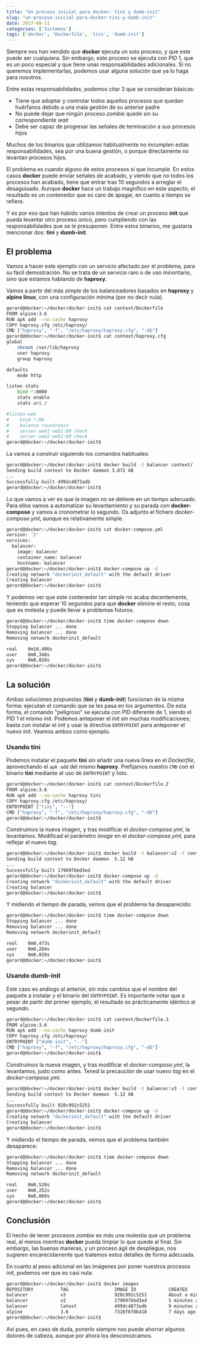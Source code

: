 ```yaml
---
title: "Un proceso inicial para docker: tini y dumb-init"
slug: "un-proceso-inicial-para-docker-tini-y-dumb-init"
date: 2017-09-11
categories: ['Sistemas']
tags: ['docker', 'Dockerfile', 'tini', 'dumb-init']
---
```


Siempre nos han vendido que **docker** ejecuta un solo proceso, y que este puede ser cualquiera. Sin embargo, este proceso se ejecuta con PID 1, que es un poco especial y que tiene unas responsabilidades adicionales. Si no queremos implementarlas, podemos usar alguna solución que ya lo haga para nosotros.<!--more-->

Entre estas responsabilidades, podemos citar 3 que se consideran básicas:

* Tiene que adoptar y controlar todos aquellos procesos que quedan huérfanos debido a una mala gestión de su anterior padre
* No puede dejar que ningún proceso *zombie* quede sin su correspondiente *wait*
* Debe ser capaz de progresar las señales de terminación a sus procesos hijos

Muchos de los binarios que utilizamos habitualmente no incumplen estas responsabilidades, sea por una buena gestión, o porque directamente no levantan procesos hijos.

El problema es cuando alguno de estos procesos sí que incumple. En estos casos **docker** puede enviar señales de acabado, y viendo que no todos los procesos han acabado, tiene que entrar tras 10 segundos a arreglar el desaguisado. Aunque **docker** hace un trabajo magnífico en este aspecto, el resultado es un contenedor que es caro de apagar, en cuanto a tiempo se refiere.

Y es por eso que han habido varios intentos de crear un proceso **init** que pueda levantar otro proceso único, pero cumpliendo con las responsabilidades que se le presuponen. Entre estos binarios, me gustaría mencionar dos: **tini** y **dumb-init**.

## El problema

Vamos a hacer este ejemplo con un servicio afectado por el problema, para su fácil demostración. No se trata de un servicio raro o de uso minoritario, sino que estamos hablando de **haproxy**.

Vamos a partir del más simple de los balanceadores basados en **haproxy** y **alpine linux**, con una configuración mínima (por no decir nula).

```bash
gerard@docker:~/docker/docker-init$ cat context/Dockerfile
FROM alpine:3.6
RUN apk add --no-cache haproxy
COPY haproxy.cfg /etc/haproxy/
CMD ["haproxy", "-f", "/etc/haproxy/haproxy.cfg", "-db"]
gerard@docker:~/docker/docker-init$ cat context/haproxy.cfg
global
    chroot /var/lib/haproxy
    user haproxy
    group haproxy

defaults
    mode http

listen stats
    bind *:8080
    stats enable
    stats uri /

#listen web
#    bind *:80
#    balance roundrobin
#    server web1 web1:80 check
#    server web2 web2:80 check
gerard@docker:~/docker/docker-init$
```

La vamos a construir siguiendo los comandos habituales:

```bash
gerard@docker:~/docker/docker-init$ docker build -t balancer context/
Sending build context to Docker daemon 3.072 kB
...
Successfully built 499dc4873adb
gerard@docker:~/docker/docker-init$
```

Lo que vamos a ver es que la imagen no se detiene en un tiempo adecuado. Para ellos vamos a automatizar su levantamiento y su parada con **docker-compose** y vamos a cronometrar lo segundo. Os adjunto el fichero *docker-compose.yml*, aunque es relativamente simple.

```bash
gerard@docker:~/docker/docker-init$ cat docker-compose.yml
version: '2'
services:
  balancer:
    image: balancer
    container_name: balancer
    hostname: balancer
gerard@docker:~/docker/docker-init$ docker-compose up -d
Creating network "dockerinit_default" with the default driver
Creating balancer
gerard@docker:~/docker/docker-init$
```

Y podemos ver que este contenedor tan simple no acaba decentemente, teniendo que esperar 10 segundos para que **docker** elimine el resto, cosa que es molesta y puede llevar a problemas futuros.

```bash
gerard@docker:~/docker/docker-init$ time docker-compose down
Stopping balancer ... done
Removing balancer ... done
Removing network dockerinit_default

real    0m10,486s
user    0m0,348s
sys     0m0,028s
gerard@docker:~/docker/docker-init$
```

## La solución

Ambas soluciones propuestas (**tini** y **dumb-init**) funcionan de la misma forma: ejecutan el comando que se les pasa en los argumentos. De esta forma, el comando "peligroso" se ejecuta con PID diferente de 1, siendo el PID 1 el mismo *init*. Podemos anteponer el *init* sin muchas modificaciones; basta con instalar el *init* y usar la directiva `ENTRYPOINT` para anteponer el nuevo *init*. Veamos ambos como ejemplo.

### Usando tini

Podemos instalar el paquete **tini** sin añadir una nueva línea en el *Dockerfile*, aprovechando el `apk add` del mismo **haproxy**. Prefijamos nuestro `CMD` con el binario **tini** mediante el uso de `ENTRYPOINT` y listo.

```bash
gerard@docker:~/docker/docker-init$ cat context/Dockerfile.2
FROM alpine:3.6
RUN apk add --no-cache haproxy tini
COPY haproxy.cfg /etc/haproxy/
ENTRYPOINT ["tini", "--"]
CMD ["haproxy", "-f", "/etc/haproxy/haproxy.cfg", "-db"]
gerard@docker:~/docker/docker-init$
```

Construimos la nueva imagen, y tras modificar el *docker-compose.yml*, la levantamos. Modificad el parámetro *image* en el *docker-compose.yml*, para reflejar el nuevo *tag*.

```bash
gerard@docker:~/docker/docker-init$ docker build -t balancer:v2 -f context/Dockerfile.2 context/
Sending build context to Docker daemon  5.12 kB
...
Successfully built 179697bbd3ed
gerard@docker:~/docker/docker-init$ docker-compose up -d
Creating network "dockerinit_default" with the default driver
Creating balancer
gerard@docker:~/docker/docker-init$
```

Y midiendo el tiempo de parada, vemos que el problema ha desaparecido:

```bash
gerard@docker:~/docker/docker-init$ time docker-compose down
Stopping balancer ... done
Removing balancer ... done
Removing network dockerinit_default

real    0m0,473s
user    0m0,284s
sys     0m0,020s
gerard@docker:~/docker/docker-init$
```

### Usando dumb-init

Este caso es análogo al anterior, sin más cambios que el nombre del paquete a instalar y el binario del `ENTRYPOINT`. Es importante notar que a pesar de partir del primer ejemplo, el resultado es prácticamente idéntico al segundo.

```bash
gerard@docker:~/docker/docker-init$ cat context/Dockerfile.3
FROM alpine:3.6
RUN apk add --no-cache haproxy dumb-init
COPY haproxy.cfg /etc/haproxy/
ENTRYPOINT ["dumb-init", "--"]
CMD ["haproxy", "-f", "/etc/haproxy/haproxy.cfg", "-db"]
gerard@docker:~/docker/docker-init$
```

Construimos la nueva imagen, y tras modificar el *docker-compose.yml*, la levantamos, justo como antes. Tened la precaución de usar nuevo *tag* en el *docker-compose.yml*.

```bash
gerard@docker:~/docker/docker-init$ docker build -t balancer:v3 -f context/Dockerfile.3 context/
Sending build context to Docker daemon  5.12 kB
...
Successfully built 928c992c5251
gerard@docker:~/docker/docker-init$ docker-compose up -d
Creating network "dockerinit_default" with the default driver
Creating balancer
gerard@docker:~/docker/docker-init$
```

Y midiendo el tiempo de parada, vemos que el problema también desaparece:

```bash
gerard@docker:~/docker/docker-init$ time docker-compose down
Stopping balancer ... done
Removing balancer ... done
Removing network dockerinit_default

real    0m0,520s
user    0m0,252s
sys     0m0,060s
gerard@docker:~/docker/docker-init$
```

## Conclusión

El hecho de tener procesos *zombie* es más una molestia que un problema real, al menos mientras **docker** pueda limpiar lo que quede al final. Sin embargo, las buenas maneras, y un proceso ágil de despliegue, nos sugieren encarecidamente que tratemos estos detalles de forma adecuada.

En cuanto al peso adicional en las imágenes por poner nuestros procesos *init*, podemos ver que es casi nula:

```bash
gerard@docker:~/docker/docker-init$ docker images
REPOSITORY          TAG                 IMAGE ID            CREATED              SIZE
balancer            v3                  928c992c5251        About a minute ago   5.674 MB
balancer            v2                  179697bbd3ed        5 minutes ago        5.651 MB
balancer            latest              499dc4873adb        9 minutes ago        5.631 MB
alpine              3.6                 7328f6f8b418        7 days ago           3.966 MB
gerard@docker:~/docker/docker-init$
```

Así pues, en caso de duda, ponerlo siempre nos puede ahorrar algunos dolores de cabeza, aunque por ahora los desconozcamos.

